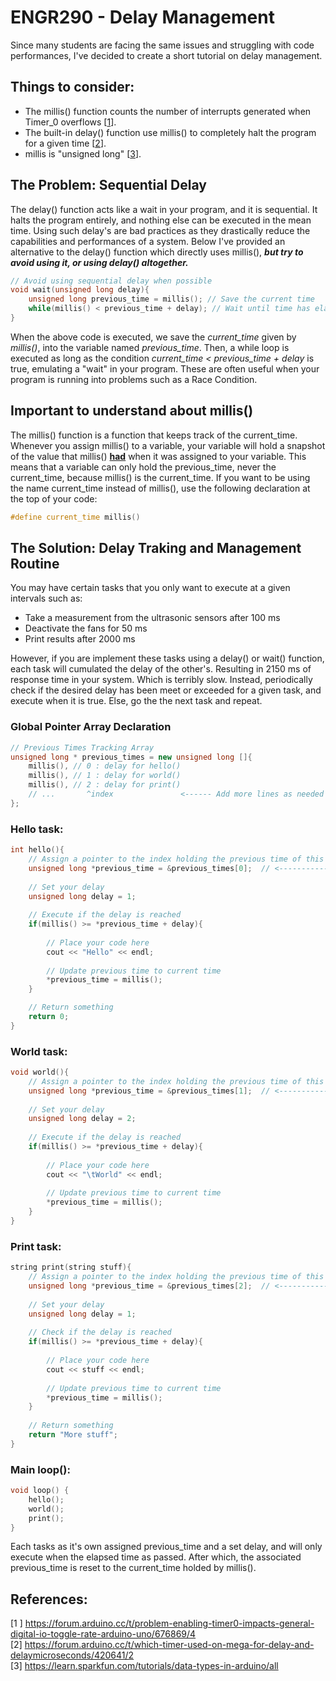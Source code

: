 # ENGR290 - Delay Management
Since many students are facing the same issues and struggling with code performances, I've decided to create a short tutorial on delay management.

## Things to consider:  
- The millis() function counts the number of interrupts generated when Timer_0 overflows [[1]].  
- The built-in delay() function use millis() to completely halt the program for a given time [[2]].  
- millis is "unsigned long" [[3]].

[1]: https://forum.arduino.cc/t/problem-enabling-timer0-impacts-general-digital-io-toggle-rate-arduino-uno/676869/4  
[2]: https://forum.arduino.cc/t/which-timer-used-on-mega-for-delay-and-delaymicroseconds/420641/2
[3]: https://learn.sparkfun.com/tutorials/data-types-in-arduino/all  

## The Problem: Sequential Delay
The delay() function acts like a wait in your program, and it is sequential. It halts the program entirely, and nothing else can be executed in the mean time. Using such delay's are bad practices as they drastically reduce the capabilities and performances of a system. Below I've provided an alternative to the delay() function which directly uses millis(), ***but try to avoid using it, or using delay() altogether.***
```C++
// Avoid using sequential delay when possible
void wait(unsigned long delay){
    unsigned long previous_time = millis(); // Save the current time
    while(millis() < previous_time + delay); // Wait until time has elapsed
}
```
When the above code is executed, we save the *current_time* given by *millis()*, into the variable named *previous_time*. Then, a while loop is executed as long as the condition *current_time < previous_time + delay* is true, emulating a "wait" in your program. These are often useful when your program is running into problems such as a Race Condition.

## Important to understand about millis()
The millis() function is a function that keeps track of the current_time. Whenever you assign millis() to a variable, your variable will hold a snapshot of the value that millis() **<ins>had</ins>** when it was assigned to your variable. This means that a variable can only hold the previous_time, never the current_time, because millis() is the current_time. If you want to be using the name current_time instead of millis(), use the following declaration at the top of your code:

```C++
#define current_time millis()
```
## The Solution: Delay Traking and Management Routine

You may have certain tasks that you only want to execute at a given intervals such as:
- Take a measurement from the ultrasonic sensors after 100 ms
- Deactivate the fans for 50 ms
- Print results after 2000 ms

However, if you are implement these tasks using a delay() or wait() function, each task will cumulated the delay of the other's. Resulting in 2150 ms of response time in your system. Which is terribly slow. Instead, periodically check if the desired delay has been meet or exceeded for a given task, and execute when it is true. Else, go the the next task and repeat.

### Global Pointer Array Declaration
```C++
// Previous Times Tracking Array
unsigned long * previous_times = new unsigned long []{
    millis(), // 0 : delay for hello()
    millis(), // 1 : delay for world()
    millis(), // 2 : delay for print()
    // ...       ^index               <------ Add more lines as needed
};
```
  
### Hello task:  
```C++
int hello(){
    // Assign a pointer to the index holding the previous time of this function
    unsigned long *previous_time = &previous_times[0];  // <----------- Change the index here
    
    // Set your delay
    unsigned long delay = 1;
    
    // Execute if the delay is reached
    if(millis() >= *previous_time + delay){
        
        // Place your code here
        cout << "Hello" << endl;
        
        // Update previous time to current time
        *previous_time = millis();
    }

    // Return something
    return 0;
}
```
  
### World task:  
```C++
void world(){
    // Assign a pointer to the index holding the previous time of this function
    unsigned long *previous_time = &previous_times[1];  // <----------- Change the index here
    
    // Set your delay
    unsigned long delay = 2;
    
    // Execute if the delay is reached
    if(millis() >= *previous_time + delay){
        
        // Place your code here
        cout << "\tWorld" << endl;
        
        // Update previous time to current time
        *previous_time = millis();
    }
}
```
  
### Print task:  
```C++
string print(string stuff){
    // Assign a pointer to the index holding the previous time of this function
    unsigned long *previous_time = &previous_times[2];  // <----------- Change the index here
    
    // Set your delay
    unsigned long delay = 1;
    
    // Check if the delay is reached
    if(millis() >= *previous_time + delay){
        
        // Place your code here
        cout << stuff << endl;
        
        // Update previous time to current time
        *previous_time = millis();
    }
    
    // Return something
    return "More stuff";
}
```  

### Main loop():
```C++
void loop() {
    hello();
    world();
    print();
}
``` 

Each tasks as it's own assigned previous_time and a set delay, and will only execute when the elapsed time as passed. After which, the associated previous_time is reset to the current_time holded by millis().

## References:  
[1 \] https://forum.arduino.cc/t/problem-enabling-timer0-impacts-general-digital-io-toggle-rate-arduino-uno/676869/4  
[2\] https://forum.arduino.cc/t/which-timer-used-on-mega-for-delay-and-delaymicroseconds/420641/2  
[3\] https://learn.sparkfun.com/tutorials/data-types-in-arduino/all  
  

